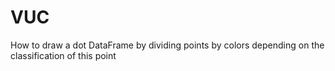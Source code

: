 # VUC

How to draw a dot DataFrame by dividing points by colors depending on the classification of this point
